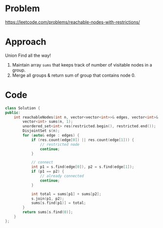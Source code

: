 # Problem
https://leetcode.com/problems/reachable-nodes-with-restrictions/

# Approach
Union Find all the way!
1. Maintain array `sums` that keeps track of number of visitable nodes in a group.
2. Merge all groups & return sum of group that contains node 0.

# Code
```cpp []
class Solution {
public:
    int reachableNodes(int n, vector<vector<int>>& edges, vector<int>& restricted) {
        vector<int> sums(n, 1);
        unordered_set<int> res(restricted.begin(), restricted.end());
        DisjointSet s(n);
        for (auto& edge : edges) {
            if (res.count(edge[0]) || res.count(edge[1])) {
                // restricted node
                continue;
            }

            // connect
            int p1 = s.find(edge[0]), p2 = s.find(edge[1]);
            if (p1 == p2) {
                // already connected
                continue;
            }

            int total = sums[p1] + sums[p2];
            s.join(p1, p2);
            sums[s.find(p1)] = total;
        }
        return sums[s.find(0)];
    }
};
```